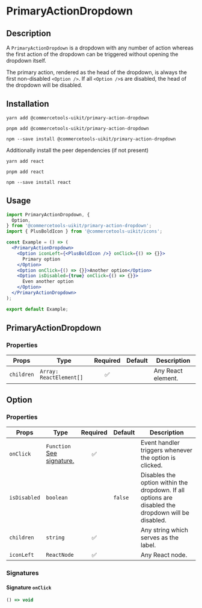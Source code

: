 <!-- THIS IS AN AUTOGENERATED FILE. DO NOT EDIT THIS FILE DIRECTLY. -->
<!-- This file is created by the `pnpm generate-readme` script. -->

# PrimaryActionDropdown

## Description

A `PrimaryActionDropdown` is a dropdown with any number of action whereas the first action of the dropdown can be triggered without opening the dropdown
itself.

The primary action, rendered as the head of the dropdown, is always the first non-disabled `<Option />`. If all `<Option />`s are disabled, the head of the
dropdown will be disabled.

## Installation

```
yarn add @commercetools-uikit/primary-action-dropdown
```

```
pnpm add @commercetools-uikit/primary-action-dropdown
```

```
npm --save install @commercetools-uikit/primary-action-dropdown
```

Additionally install the peer dependencies (if not present)

```
yarn add react
```

```
pnpm add react
```

```
npm --save install react
```

## Usage

```jsx
import PrimaryActionDropdown, {
  Option,
} from '@commercetools-uikit/primary-action-dropdown';
import { PlusBoldIcon } from '@commercetools-uikit/icons';

const Example = () => (
  <PrimaryActionDropdown>
    <Option iconLeft={<PlusBoldIcon />} onClick={() => {}}>
      Primary option
    </Option>
    <Option onClick={() => {}}>Another option</Option>
    <Option isDisabled={true} onClick={() => {}}>
      Even another option
    </Option>
  </PrimaryActionDropdown>
);

export default Example;
```

## PrimaryActionDropdown

### Properties

| Props      | Type                    | Required | Default | Description        |
| ---------- | ----------------------- | :------: | ------- | ------------------ |
| `children` | `Array: ReactElement[]` |    ✅    |         | Any React element. |

## Option

### Properties

| Props        | Type                                                | Required | Default | Description                                                                                         |
| ------------ | --------------------------------------------------- | :------: | ------- | --------------------------------------------------------------------------------------------------- |
| `onClick`    | `Function`<br/>[See signature.](#signature-onClick) |    ✅    |         | Event handler triggers whenever the option is clicked.                                              |
| `isDisabled` | `boolean`                                           |          | `false` | Disables the option within the dropdown. If all options are disabled the dropdown will be disabled. |
| `children`   | `string`                                            |    ✅    |         | Any string which serves as the label.                                                               |
| `iconLeft`   | `ReactNode`                                         |    ✅    |         | Any React node.                                                                                     |

### Signatures

#### Signature `onClick`

```ts
() => void
```
